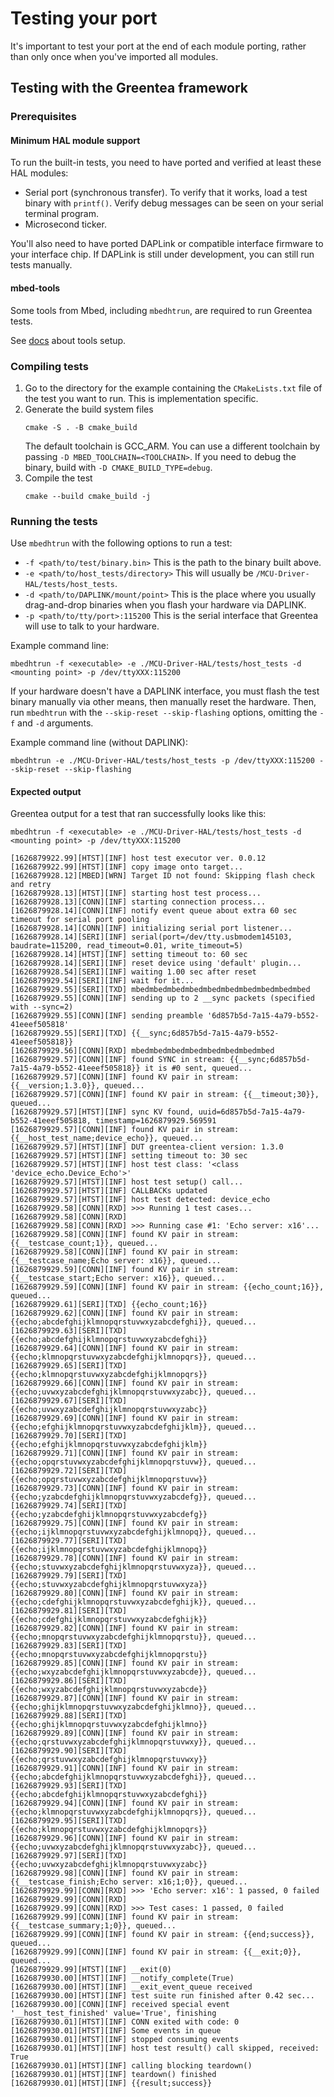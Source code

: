 # Testing your port

It's important to test your port at the end of each module porting, rather than only once when you've imported all modules. 

## Testing with the Greentea framework

### Prerequisites

#### Minimum HAL module support

To run the built-in tests, you need to have ported and verified at least these HAL modules:

- Serial port (synchronous transfer). To verify that it works, load a test binary with `printf()`. Verify debug messages can be seen on your serial terminal program.
- Microsecond ticker.


You'll also need to have ported DAPLink or compatible interface firmware to your interface chip.
    <span class="notes">If DAPLink is still under development, you can still run tests manually.</span>

#### mbed-tools

Some tools from Mbed, including `mbedhtrun`, are required to run Greentea tests.

See [docs](../../user/README.md) about tools setup.
### Compiling tests

1. Go to the directory for the example containing the `CMakeLists.txt` file of the test you want to run. This is implementation specific.
2. Generate the build system files
   ```
   cmake -S . -B cmake_build
   ```
   The default toolchain is GCC_ARM. You can use a different toolchain by passing `-D MBED_TOOLCHAIN=<TOOLCHAIN>`. If you need to debug the binary, build with `-D CMAKE_BUILD_TYPE=debug`.
4. Compile the test
   ```
   cmake --build cmake_build -j
   ```

### Running the tests

Use `mbedhtrun` with the following options to run a test:
* `-f <path/to/test/binary.bin>` This is the path to the binary built above.
* `-e <path/to/host_tests/directory>` This will usually be `/MCU-Driver-HAL/tests/host_tests`.
* `-d <path/to/DAPLINK/mount/point>` This is the place where you usually drag-and-drop binaries when you flash your hardware via DAPLINK.
* `-p <path/to/tty/port>:115200` This is the serial interface that Greentea will use to talk to your hardware.

Example command line:
```
mbedhtrun -f <executable> -e ./MCU-Driver-HAL/tests/host_tests -d <mounting point> -p /dev/ttyXXX:115200
```

If your hardware doesn't have a DAPLINK interface, you must flash the test binary manually via other means, then manually reset the hardware. Then, run `mbedhtrun` with the `--skip-reset --skip-flashing` options, omitting the `-f` and `-d` arguments.

Example command line (without DAPLINK):
```
mbedhtrun -e ./MCU-Driver-HAL/tests/host_tests -p /dev/ttyXXX:115200 --skip-reset --skip-flashing
```

#### Expected output

Greentea output for a test that ran successfully looks like this:

```
mbedhtrun -f <executable> -e ./MCU-Driver-HAL/tests/host_tests -d <mounting point> -p /dev/ttyXXX:115200

[1626879922.99][HTST][INF] host test executor ver. 0.0.12
[1626879922.99][HTST][INF] copy image onto target...
[1626879928.12][MBED][WRN] Target ID not found: Skipping flash check and retry
[1626879928.13][HTST][INF] starting host test process...
[1626879928.13][CONN][INF] starting connection process...
[1626879928.14][CONN][INF] notify event queue about extra 60 sec timeout for serial port pooling
[1626879928.14][CONN][INF] initializing serial port listener... 
[1626879928.14][SERI][INF] serial(port=/dev/tty.usbmodem145103, baudrate=115200, read_timeout=0.01, write_timeout=5)
[1626879928.14][HTST][INF] setting timeout to: 60 sec
[1626879928.14][SERI][INF] reset device using 'default' plugin...
[1626879928.54][SERI][INF] waiting 1.00 sec after reset
[1626879929.54][SERI][INF] wait for it...
[1626879929.55][SERI][TXD] mbedmbedmbedmbedmbedmbedmbedmbedmbedmbed
[1626879929.55][CONN][INF] sending up to 2 __sync packets (specified with --sync=2)
[1626879929.55][CONN][INF] sending preamble '6d857b5d-7a15-4a79-b552-41eeef505818'
[1626879929.55][SERI][TXD] {{__sync;6d857b5d-7a15-4a79-b552-41eeef505818}}
[1626879929.56][CONN][RXD] mbedmbedmbedmbedmbedmbedmbedmbed
[1626879929.57][CONN][INF] found SYNC in stream: {{__sync;6d857b5d-7a15-4a79-b552-41eeef505818}} it is #0 sent, queued...
[1626879929.57][CONN][INF] found KV pair in stream: {{__version;1.3.0}}, queued...
[1626879929.57][CONN][INF] found KV pair in stream: {{__timeout;30}}, queued...
[1626879929.57][HTST][INF] sync KV found, uuid=6d857b5d-7a15-4a79-b552-41eeef505818, timestamp=1626879929.569591
[1626879929.57][CONN][INF] found KV pair in stream: {{__host_test_name;device_echo}}, queued...
[1626879929.57][HTST][INF] DUT greentea-client version: 1.3.0
[1626879929.57][HTST][INF] setting timeout to: 30 sec
[1626879929.57][HTST][INF] host test class: '<class 'device_echo.Device_Echo'>'
[1626879929.57][HTST][INF] host test setup() call...
[1626879929.57][HTST][INF] CALLBACKs updated
[1626879929.57][HTST][INF] host test detected: device_echo
[1626879929.58][CONN][RXD] >>> Running 1 test cases...
[1626879929.58][CONN][RXD] 
[1626879929.58][CONN][RXD] >>> Running case #1: 'Echo server: x16'...
[1626879929.58][CONN][INF] found KV pair in stream: {{__testcase_count;1}}, queued...
[1626879929.58][CONN][INF] found KV pair in stream: {{__testcase_name;Echo server: x16}}, queued...
[1626879929.59][CONN][INF] found KV pair in stream: {{__testcase_start;Echo server: x16}}, queued...
[1626879929.59][CONN][INF] found KV pair in stream: {{echo_count;16}}, queued...
[1626879929.61][SERI][TXD] {{echo_count;16}}
[1626879929.62][CONN][INF] found KV pair in stream: {{echo;abcdefghijklmnopqrstuvwxyzabcdefghi}}, queued...
[1626879929.63][SERI][TXD] {{echo;abcdefghijklmnopqrstuvwxyzabcdefghi}}
[1626879929.64][CONN][INF] found KV pair in stream: {{echo;klmnopqrstuvwxyzabcdefghijklmnopqrs}}, queued...
[1626879929.65][SERI][TXD] {{echo;klmnopqrstuvwxyzabcdefghijklmnopqrs}}
[1626879929.66][CONN][INF] found KV pair in stream: {{echo;uvwxyzabcdefghijklmnopqrstuvwxyzabc}}, queued...
[1626879929.67][SERI][TXD] {{echo;uvwxyzabcdefghijklmnopqrstuvwxyzabc}}
[1626879929.69][CONN][INF] found KV pair in stream: {{echo;efghijklmnopqrstuvwxyzabcdefghijklm}}, queued...
[1626879929.70][SERI][TXD] {{echo;efghijklmnopqrstuvwxyzabcdefghijklm}}
[1626879929.71][CONN][INF] found KV pair in stream: {{echo;opqrstuvwxyzabcdefghijklmnopqrstuvw}}, queued...
[1626879929.72][SERI][TXD] {{echo;opqrstuvwxyzabcdefghijklmnopqrstuvw}}
[1626879929.73][CONN][INF] found KV pair in stream: {{echo;yzabcdefghijklmnopqrstuvwxyzabcdefg}}, queued...
[1626879929.74][SERI][TXD] {{echo;yzabcdefghijklmnopqrstuvwxyzabcdefg}}
[1626879929.75][CONN][INF] found KV pair in stream: {{echo;ijklmnopqrstuvwxyzabcdefghijklmnopq}}, queued...
[1626879929.77][SERI][TXD] {{echo;ijklmnopqrstuvwxyzabcdefghijklmnopq}}
[1626879929.78][CONN][INF] found KV pair in stream: {{echo;stuvwxyzabcdefghijklmnopqrstuvwxyza}}, queued...
[1626879929.79][SERI][TXD] {{echo;stuvwxyzabcdefghijklmnopqrstuvwxyza}}
[1626879929.80][CONN][INF] found KV pair in stream: {{echo;cdefghijklmnopqrstuvwxyzabcdefghijk}}, queued...
[1626879929.81][SERI][TXD] {{echo;cdefghijklmnopqrstuvwxyzabcdefghijk}}
[1626879929.82][CONN][INF] found KV pair in stream: {{echo;mnopqrstuvwxyzabcdefghijklmnopqrstu}}, queued...
[1626879929.83][SERI][TXD] {{echo;mnopqrstuvwxyzabcdefghijklmnopqrstu}}
[1626879929.85][CONN][INF] found KV pair in stream: {{echo;wxyzabcdefghijklmnopqrstuvwxyzabcde}}, queued...
[1626879929.86][SERI][TXD] {{echo;wxyzabcdefghijklmnopqrstuvwxyzabcde}}
[1626879929.87][CONN][INF] found KV pair in stream: {{echo;ghijklmnopqrstuvwxyzabcdefghijklmno}}, queued...
[1626879929.88][SERI][TXD] {{echo;ghijklmnopqrstuvwxyzabcdefghijklmno}}
[1626879929.89][CONN][INF] found KV pair in stream: {{echo;qrstuvwxyzabcdefghijklmnopqrstuvwxy}}, queued...
[1626879929.90][SERI][TXD] {{echo;qrstuvwxyzabcdefghijklmnopqrstuvwxy}}
[1626879929.91][CONN][INF] found KV pair in stream: {{echo;abcdefghijklmnopqrstuvwxyzabcdefghi}}, queued...
[1626879929.93][SERI][TXD] {{echo;abcdefghijklmnopqrstuvwxyzabcdefghi}}
[1626879929.94][CONN][INF] found KV pair in stream: {{echo;klmnopqrstuvwxyzabcdefghijklmnopqrs}}, queued...
[1626879929.95][SERI][TXD] {{echo;klmnopqrstuvwxyzabcdefghijklmnopqrs}}
[1626879929.96][CONN][INF] found KV pair in stream: {{echo;uvwxyzabcdefghijklmnopqrstuvwxyzabc}}, queued...
[1626879929.97][SERI][TXD] {{echo;uvwxyzabcdefghijklmnopqrstuvwxyzabc}}
[1626879929.98][CONN][INF] found KV pair in stream: {{__testcase_finish;Echo server: x16;1;0}}, queued...
[1626879929.99][CONN][RXD] >>> 'Echo server: x16': 1 passed, 0 failed
[1626879929.99][CONN][RXD] 
[1626879929.99][CONN][RXD] >>> Test cases: 1 passed, 0 failed
[1626879929.99][CONN][INF] found KV pair in stream: {{__testcase_summary;1;0}}, queued...
[1626879929.99][CONN][INF] found KV pair in stream: {{end;success}}, queued...
[1626879929.99][CONN][INF] found KV pair in stream: {{__exit;0}}, queued...
[1626879929.99][HTST][INF] __exit(0)
[1626879930.00][HTST][INF] __notify_complete(True)
[1626879930.00][HTST][INF] __exit_event_queue received
[1626879930.00][HTST][INF] test suite run finished after 0.42 sec...
[1626879930.00][CONN][INF] received special event '__host_test_finished' value='True', finishing
[1626879930.01][HTST][INF] CONN exited with code: 0
[1626879930.01][HTST][INF] Some events in queue
[1626879930.01][HTST][INF] stopped consuming events
[1626879930.01][HTST][INF] host test result() call skipped, received: True
[1626879930.01][HTST][INF] calling blocking teardown()
[1626879930.01][HTST][INF] teardown() finished
[1626879930.01][HTST][INF] {{result;success}}
```
